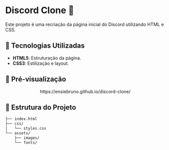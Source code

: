 # Discord Clone 💬

Este projeto é uma recriação da página inicial do Discord utilizando HTML e CSS.

## 🚀 Tecnologias Utilizadas
- **HTML5**: Estruturação da página.
- **CSS3**: Estilização e layout.

## 🎨 Pré-visualização

<div align="center">
  https://ensiebruno.github.io/discord-clone/
</div>

## 📂 Estrutura do Projeto

```html
├── index.html
├── css/
│   └── styles.css
└── assets/
    ├── images/
    └── fonts/
